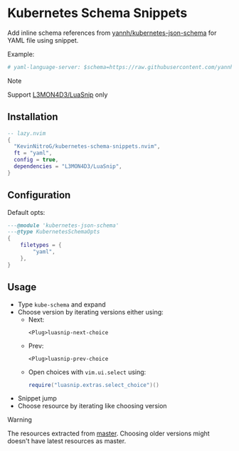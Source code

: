 # Kubernetes Schema Snippets

Add inline schema references from [yannh/kubernetes-json-schema](https://github.com/yannh/kubernetes-json-schema) for YAML file using snippet.

Example:

```yaml
# yaml-language-server: $schema=https://raw.githubusercontent.com/yannh/kubernetes-json-schema/master/v1.33.2-standalone-strict/deployment.json
```

> [!NOTE]
> Support [L3MON4D3/LuaSnip](https://github.com/L3MON4D3/LuaSnip) only

## Installation

```lua
-- lazy.nvim
{
  "KevinNitroG/kubernetes-schema-snippets.nvim",
  ft = "yaml",
  config = true,
  dependencies = "L3MON4D3/LuaSnip",
}
```

## Configuration

Default opts:

```lua
---@module 'kubernetes-json-schema'
---@type KubernetesSchemaOpts
{
	filetypes = {
		"yaml",
	},
}
```

## Usage

- Type `kube-schema` and expand
- Choose version by iterating versions either using:
  - Next:
    ```vim
    <Plug>luasnip-next-choice
    ```
  - Prev:
    ```vim
    <Plug>luasnip-prev-choice
    ```
  - Open choices with `vim.ui.select` using:
    ```lua
    require("luasnip.extras.select_choice")()
    ```
- Snippet jump
- Choose resource by iterating like choosing version

> [!WARNING]
> The resources extracted from [master](https://github.com/yannh/kubernetes-json-schema/tree/master/master). Choosing older versions might doesn't have latest resources as master.
